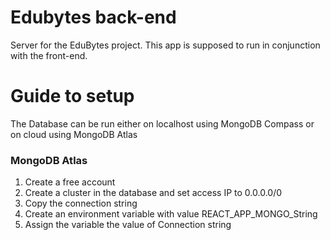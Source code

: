 # Edubytes back-end

Server for the EduBytes project. This app is supposed to run in conjunction with the front-end. 

# Guide to setup

The Database can be run either on localhost using MongoDB Compass or on cloud using MongoDB Atlas

### MongoDB Atlas
1. Create a free account
2. Create a cluster in the database and set access IP to 0.0.0.0/0
3. Copy the connection string
4. Create an environment variable with value REACT_APP_MONGO_String
5. Assign the variable the value of Connection string




